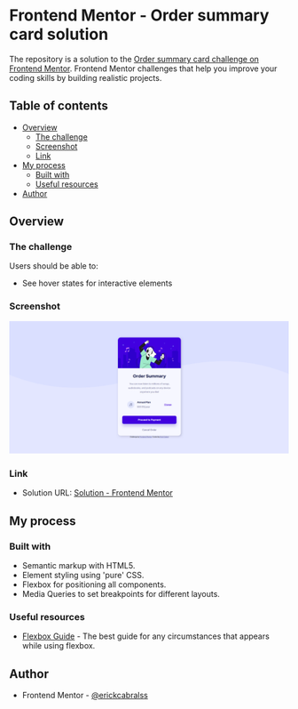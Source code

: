 # Frontend Mentor - Order summary card solution

The repository is a solution to the [Order summary card challenge on Frontend Mentor](https://www.frontendmentor.io/challenges/order-summary-component-QlPmajDUj). Frontend Mentor challenges that help you improve your coding skills by building realistic projects. 

## Table of contents

- [Overview](#overview)
  - [The challenge](#the-challenge)
  - [Screenshot](#screenshot)
  - [Link](#link)
- [My process](#my-process)
  - [Built with](#built-with)
  - [Useful resources](#useful-resources)
- [Author](#author)

## Overview

### The challenge

Users should be able to:

- See hover states for interactive elements

### Screenshot

![](Screenshot.png)


### Link

- Solution URL: [Solution - Frontend Mentor](https://www.frontendmentor.io/solutions/order-summary-card-css-and-flexbox-practice-SJwmS0oMc) 

## My process

### Built with

- Semantic markup with HTML5.
- Element styling using 'pure' CSS.
- Flexbox for positioning all components.
- Media Queries to set breakpoints for different layouts.

### Useful resources

- [Flexbox Guide](https://css-tricks.com/snippets/css/a-guide-to-flexbox/) - The best guide for any circumstances that appears while using flexbox.

## Author

- Frontend Mentor - [@erickcabralss](https://www.frontendmentor.io/profile/erickcabralss)
